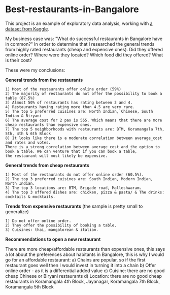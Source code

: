 # Best-restaurants-in-Bangalore

This project is an example of exploratory data analysis, working with [a dataset from Kaggle](https://www.kaggle.com/himanshupoddar/zomato-bangalore-restaurants).

My business case was: "What do successful restaurants in Bangalore have in common?"
In order to determine that I researched the general trends from highly rated restaurants (cheap and expensive ones).
Did they offered online order? Where were they located? Which food did they offered? What is their cost?

These were my conclusions:

**General trends from the restaurants**

    1) Most of the restaurants offer online order (59%)
    2) The majority of restaurants do not offer the possibility to book a table (87.5%)
    3) Almost 50% of restaurants has rating between 3 and 4.
    4) Restaurants having rating more than 4.5 are very rare.
    5) The top 5 preferred cuisines are: North Indian, Chinese, South Indian & Biryani
    6) The average cost for 2 pax is 555. Which means that there are more cheap restaurants than expensive ones.
    7) The top 5 neighborhoods with restaurants are: BTM, Koramangala 7th, 5th, 4th & 6th Block
    8) It looks like there is a moderate correlation between average_cost and rates and votes. 
    There is a strong correlation between average_cost and the option to book a table. We can venture that if you can book a table, 
    the restaurant will most likely be expensive.
    
**General trends from cheap restaurants**
    
    1) Most of the restaurants do not offer online order (60.5%).
    2) The top 3 preferred cuisines are: South Indian, Modern Indian, North Indian.
    3) The top 3 locations are: BTM, Brigade road, Malleshwaram.
    4) The top 3 offered dishes are: chicken, pizza & pasta/ & The drinks: cocktails & mocktails.
    
**Trends from expensive restaurants** (the sample is pretty small to generalize)

    1) Do not offer online order.
    2) They offer the possibility of booking a table.
    3) Cuisines: thai, mangalorean & italian.

**Recommendations to open a new restaurant**

There are more cheap/affordable restaurants than expensive ones, this says a lot about the preferences about habitants in Bangalore, this is why I would go for an affordable restaurant:
        a) Chains are popular, so if the first restaurant goes well then I would invest in turning it into a chain
        b) Offer online order - as it is a differential added value
        c) Cuisine: there are no good cheap Chinese or Biryani restaurants
        d) Location: there are no good cheap restaurants in Koramangala 4th Block, Jayanagar, Koramangala 7th Block, Koramangala 5th Block

